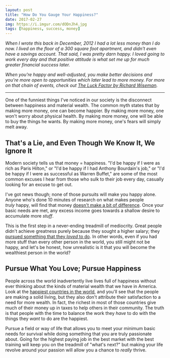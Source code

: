 ```yaml
---
layout: post
title: "How Do You Gauge Your Happiness?"
date: 2017-02-27
img: https://i.imgur.com/dODnJh4.jpg
tags: [happiness, success, money]
---
```

*When I wrote this back in December, 2012 I had a lot less money than I do now. I lived on the floor of a 300 square foot apartment, and didn't even have a savings account. That said, I was pretty darn happy. I loved going to work every day and that positive attitude is what set me up for much greater financial success later.*

*When you're happy and well-adjusted, you make better decisions and you're more open to opportunities which later lead to more money. For more on that chain of events, check out [The Luck Factor by Richard Wiseman](http://amzn.to/2mCKHgs).*

-----

One of the funniest things I've noticed in our society is the disconnect between happiness and material wealth. The common myth states that by making more money, one can become happier. By making more money, one won't worry about physical health. By making more money, one will be able to buy the things he wants. By making more money, one's fears will simply melt away. 

## That's a Lie, and Even Though We Know It, We Ignore It

Modern society tells us that money = happiness. "I'd be happy if I were as rich as Paris Hilton," or "I'd be happy if I had Anthony Bourdain's job," or "I'd be happy if I were as successful as Warren Buffet," are some of the most common excuses I hear from those who sulk to their job every day, casually looking for an excuse to get out.

I've got news though; none of those pursuits will make you happy alone. Anyone who's done 10 minutes of research on what makes people _truly_ happy, will find that money [doesn't make a bit of difference](http://www.getrichslowly.org/blog/2010/09/16/how-much-is-enough-on-average-about-75000-per-year/). Once your basic needs are met, any excess income goes towards a shallow desire to accumulate more _stuff_. 

This is the first step in a never-ending treadmill of mediocrity. Great people didn't achieve greatness purely because they sought a higher salary; they [pursued something that they _loved_ to do](/posts/pursue-your-passion-period). In other words, even if you had more stuff than every other person in the world, you still might not be happy, and let's be honest, how unrealistic is it that you will become the wealthiest person in the world?

## Pursue What You Love; Pursue Happiness

People across the world inadvertently live lives full of happiness without ever thinking about the kinds of material wealth that we have in America. Look at the [happiest countries in the world](http://travel.yahoo.com/p-interests-27761674), and you'll see that the people are making a solid living, but they also don't attribute their satisfaction to a need for more wealth. In fact, the richest in most of those countries give much of their money up in taxes to help others in their community. The truth is that people with the time to balance the work they _have_ to do with the things they _want_ to do are the happiest. 

Pursue a field or way of life that allows you to meet your minimum basic needs for survival while doing something that you are truly passionate about. Going for the highest paying job in the best market with the best training will keep you on the treadmill of "what's next?" but making your life revolve around your passion will allow you a chance to _really_ thrive.
